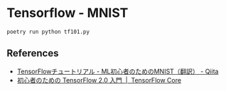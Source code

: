 # Tensorflow - MNIST

```shell
poetry run python tf101.py
```

## References
- [TensorFlowチュートリアル - ML初心者のためのMNIST（翻訳） - Qiita](https://qiita.com/KojiOhki/items/ff6ae04d6cf02f1b6edf)
- [初心者のための TensorFlow 2.0 入門  |  TensorFlow Core](https://www.tensorflow.org/tutorials/quickstart/beginner)